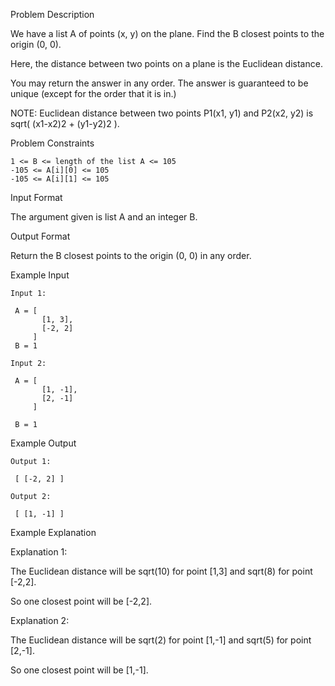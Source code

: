 Problem Description

We have a list A of points (x, y) on the plane. Find the B closest points to the origin (0, 0).

Here, the distance between two points on a plane is the Euclidean distance.

You may return the answer in any order. The answer is guaranteed to be unique (except for the order that it is in.)

NOTE: Euclidean distance between two points P1(x1, y1) and P2(x2, y2) is sqrt( (x1-x2)2 + (y1-y2)2 ).



Problem Constraints

    1 <= B <= length of the list A <= 105
    -105 <= A[i][0] <= 105
    -105 <= A[i][1] <= 105



Input Format

The argument given is list A and an integer B.



Output Format

Return the B closest points to the origin (0, 0) in any order.



Example Input
    
    Input 1:
    
     A = [ 
           [1, 3],
           [-2, 2] 
         ]
     B = 1
    
    Input 2:
    
     A = [
           [1, -1],
           [2, -1]
         ] 
    
     B = 1
    
    
Example Output
    
    Output 1:
    
     [ [-2, 2] ]
    
    Output 2:
    
     [ [1, -1] ]


Example Explanation

Explanation 1:

 The Euclidean distance will be sqrt(10) for point [1,3] and sqrt(8) for point [-2,2].

 So one closest point will be [-2,2].

Explanation 2:

 The Euclidean distance will be sqrt(2) for point [1,-1] and sqrt(5) for point [2,-1].

 So one closest point will be [1,-1].
 